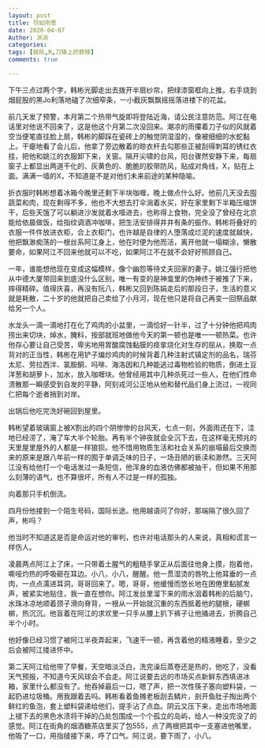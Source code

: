 ```yaml
---
layout: post
title: 尽如所愿
date: 2020-04-07
Author: 派派
categories: 
tags: [姚阮,R,刀锋上的救赎]
comments: true

---
```




下午三点过两个字，韩彬光脚走出去拨开半扇纱帘，把绿漆窗框向上推。右手烧到烟屁股的黑Jo利落地磕了次细窄条，一小截灰飘飘摇摇落进楼下的花盆。

前几天发了预警，本月第二个热带气旋即将登陆近海，请公民注意防范。阿江在电话里对他说不回来了，这是他这个月第二次没回来。潮凉的雨攥着刀子似的风就着空当便笔直往脸上扇，韩彬的脚踩在瓷砖上的触觉阴湿湿的，像被细细的水蛇黏上。干瘪地看了会儿后，他拿了旁边散着的晾衣杆去勾那些正被刮得刺耳的锈红衣挂，把他和姚江的衣服卸下来，关窗。隔开尖啸的台风，阳台骤然安静下来，每扇窗子上都显出两道干化的、灰黄色的、脆脆的胶带防风，贴成对角线，X，贴在上面。满满一墙的X，不知道是不是对他们未来前途的某种隐喻。

折衣服时韩彬想着冰箱今晚里还剩下半块咖喱，晚上做点什么好。他前几天没去囤蔬菜和肉，现在剩得不多，他也不大想去打伞淌着水买，好在家里剩下半箱压缩饼干，后些天饿了可以躺进沙发就着水噎进去，也称得上食物，完全没了曾经在北京能给依晨做饭，给指纹调酒冲咖啡，把生活安排得井井有条的振作。韩彬将叠好的衣服一件件放进衣柜，合上衣柜门，也许越是自律的人堕落成烂泥的速度就越快，他把飘渺痴荡的一根丝系阿江身上，他在时便为他而活，离开他就一塌糊涂，懒散要命，如果阿江不回来他就可以不吃，如果阿江不在就不会好好照顾自己。

一年，谁能想他现在变成这幅模样，像个幽怨等待丈夫回家的妻子。姚江强行把他从中德大厦带回来到底没什么区别，唯一有变的是神龛里的伪神终于被推了下来，摔得精碎。值得庆喜，再没有阮八，韩彬又回到陈娟走后的那段日子，生活的意义就是耗散，二十岁的他就把自己卖给了小月河，现在他只是将自己再变一回祭品献给另一个人。

水龙头一滴一滴地打在化了鸡肉的小盆里，一滴恰好一针半，过了十分钟他把鸡肉捞出来切块，焯水，腌料，按部就班地做他今天的第一顿也是唯一一顿热菜。也许他存心要让自己受苦，卑劣地用胃酸腐蚀黏膜的痉挛烧化对生存的屈从，换取一点背对的正当性，韩彬在用铲子煸炒鸡肉的时候背着几种注射式镇定剂的品名，瑞芬太尼、劳拉西泮、氯胺酮、吗啡、海洛因和几种能逃过毒物检验的物质，倒进土豆洋葱和胡萝卜，加水，放入咖喱块。他曾经用其中几种杀死过一些人，在他们性命溃散那一瞬感受到自发的平静，阿刻戎河公正地从他和替代品们身上流过，一视同仁把每个逝者捎到对岸。

出锅后他吃完洗好碗回到屋里。

韩彬望着玻璃窗上被X割出的四个阴惨惨的台风天，七点一刻，外面雨还在下，洼地已经涝了，淹了车大半个轮胎。再有半个钟夜就会全沉下去，在这样毫无预兆的天里屋里屋外的人都是一样狼狈。他不惜用物质生活和社会关系的崩塌最后交换而来的原来是跟八年前一样的囿于单调乏味的日子，一场丑陋的亵渎和渺然。三天阿江没有给他打一个电话发过一条短信，他浑身的血液仿佛都被抽干，但如果不用那么刻薄的语气，也不算很坏，所有人不过是一样的孤独。

向着那只手机倒流。

四月份他接到一个陌生号码，国际长途。他用越语问了你好，那端隔了很久回了声，彬吗？

他当时不知道这是否是命运对他的审判，也许对电话那头的人来说，真相和谎言一样伤人。

凌晨两点阿江上了床，一只带着土腥气的粗糙手掌正从后面往他身上摸，抱着他，嘶哑灼热的呼吸砸在耳边。小八，小八，醒醒。他一贯湿烫的唇吮上他耳垂的一点肉，一点点濡进耳洞，哥哥回来了。嗯，哥哥，他缓慢而悠长地在困倦里黏腻发声，被紧实地贴住，我一直在想你。阿江发丝里溜下来的雨水洇着韩彬的后脑勺，水珠冰凉地顺着颈子滑向脊背，一根从一开始就沉重的东西抵着他的腿根，硬梆梆，热沉沉。他盲着在阿江的求欢里一只手从腰上扒下裤子让他捅进去，折腾自己半个小时。

他好像已经习惯了被阿江半夜弄起来，飞速干一顿，再含着他的精液睡着，至少之后会被阿江搂进怀中。

第二天阿江给他带了早餐，天空暗淡泛白，洗完澡后蒸卷还是热的，他吃了，没看天气预报，不知道今天风球会不会走。阿江说要去远的市场买点新鲜东西填进冰箱，家里什么都没有了。他吞掉最后一口，嗯了声，把一次性筷子塞向塑料袋，一起扔进垃圾桶。用我跟着去吗。韩彬看着鱼摊老板刮去鳞片，剖开鱼肚子掏出两个鲜红的鱼泡，套上塑料袋递给他们，提手沾了点血。阴云又压下来，走出市场地面上褪下去的黑色水渍将干掉的凸处包围成一个个孤立的岛屿，给人一种没完没了的感觉。阿江在街角的烟酒糖茶店里买了包555，点了两根把其中一支塞进他嘴里，他吸了一口，用指缝接下来，呼了口气。阿江说，要下雨了，小八。